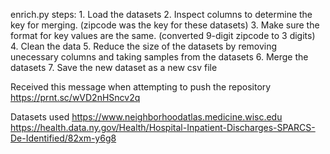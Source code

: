 enrich.py steps:
    1. Load the datasets
    2. Inspect columns to determine the key for merging. (zipcode was the key for these datasets)
    3. Make sure the format for key values are the same. (converted 9-digit zipcode to 3 digits)
    4. Clean the data
    5. Reduce the size of the datasets by removing unecessary columns and taking samples from the datasets
    6. Merge the datasets
    7. Save the new dataset as a new csv file

Received this message when attempting to push the repository
    https://prnt.sc/wVD2nHSncv2q

Datasets used
    https://www.neighborhoodatlas.medicine.wisc.edu
    https://health.data.ny.gov/Health/Hospital-Inpatient-Discharges-SPARCS-De-Identified/82xm-y6g8
